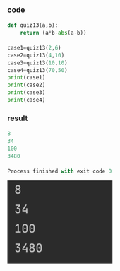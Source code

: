 ### code
```.py
def quiz13(a,b):
    return (a*b-abs(a-b))

case1=quiz13(2,6)
case2=quiz13(4,10)
case3=quiz13(10,10)
case4=quiz13(70,50)
print(case1)
print(case2)
print(case3)
print(case4)
```
### result
```.py
8
34
100
3480

Process finished with exit code 0
```

![solution to the quiz](quiz13.png)
